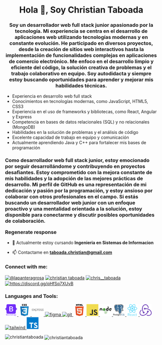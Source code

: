 <h1 align="center">Hola 👋, Soy Christian Taboada</h1>
<h3 align="center">Soy un desarrollador web full stack junior apasionado por la tecnología. Mi experiencia se centra en el desarrollo de aplicaciones web utilizando tecnologías modernas y en constante evolución. He participado en diversos proyectos, desde la creación de sitios web interactivos hasta la implementación de funcionalidades complejas en aplicaciones de comercio electrónico. Me enfoco en el desarrollo limpio y eficiente del código, la solución creativa de problemas y el trabajo colaborativo en equipo. Soy autodidacta y siempre estoy buscando oportunidades para aprender y mejorar mis habilidades técnicas.
  </h3>

<ul>
<li>Experiencia en desarrollo web full stack</li>
<li>Conocimientos en tecnologías modernas, como JavaScript, HTML5, CSS3</li>
<li>Experiencia en el uso de frameworks y bibliotecas, como React, Angular y Express</li>
<li>Competencia en bases de datos relacionales (SQL) y no relacionales (MongoDB)</li>
<li>Habilidades en la solución de problemas y el análisis de código</li>
<li>Excelente capacidad de trabajo en equipo y comunicación</li>
<li>Actualmente aprendiendo Java y C++ para fortalecer mis bases de programación</li>
</ul>

<h3>
Como desarrollador web full stack junior, estoy emocionado por seguir desarrollándome y contribuyendo en proyectos desafiantes. Estoy comprometido con la mejora constante de mis habilidades y la adopción de las mejores prácticas de desarrollo. Mi perfil de GitHub es una representación de mi dedicación y pasión por la programación, y estoy ansioso por colaborar con otros profesionales en el campo. Si estás buscando un desarrollador web junior con un enfoque proactivo y una mentalidad orientada a la solución, estoy disponible para conectarme y discutir posibles oportunidades de colaboración.





Regenerate response
</h3>

- 🌱 Actualmente estoy cursando **Ingenieria en Sistemas de Informacion**

- 📫 Contactame en **taboada.christian@gmail.com**

<h3 align="left">Connect with me:</h3>
<p align="left">
<a href="https://twitter.com/@lapanteragrosa" target="blank"><img align="center" src="https://raw.githubusercontent.com/rahuldkjain/github-profile-readme-generator/master/src/images/icons/Social/twitter.svg" alt="@lapanteragrosa" height="30" width="40" /></a>
<a href="https://www.linkedin.com/in/christian-taboada/" target="blank"><img align="center" src="https://raw.githubusercontent.com/rahuldkjain/github-profile-readme-generator/master/src/images/icons/Social/linked-in-alt.svg" alt="christian taboada" height="30" width="40" /></a>
<a href="https://instagram.com/chris__taboada" target="blank"><img align="center" src="https://raw.githubusercontent.com/rahuldkjain/github-profile-readme-generator/master/src/images/icons/Social/instagram.svg" alt="chris__taboada" height="30" width="40" /></a>
<a href="https://discord.gg/https://discord.gg/pHfSq7XUvB" target="blank"><img align="center" src="https://raw.githubusercontent.com/rahuldkjain/github-profile-readme-generator/master/src/images/icons/Social/discord.svg" alt="https://discord.gg/pHfSq7XUvB" height="30" width="40" /></a>
</p>

<h3 align="left">Languages and Tools:</h3>
<p align="left"> <a href="https://getbootstrap.com" target="_blank" rel="noreferrer"> <img src="https://raw.githubusercontent.com/devicons/devicon/master/icons/bootstrap/bootstrap-plain-wordmark.svg" alt="bootstrap" width="40" height="40"/> </a> <a href="https://www.w3schools.com/css/" target="_blank" rel="noreferrer"> <img src="https://raw.githubusercontent.com/devicons/devicon/master/icons/css3/css3-original-wordmark.svg" alt="css3" width="40" height="40"/> </a> <a href="https://expressjs.com" target="_blank" rel="noreferrer"> <img src="https://raw.githubusercontent.com/devicons/devicon/master/icons/express/express-original-wordmark.svg" alt="express" width="40" height="40"/> </a> <a href="https://www.figma.com/" target="_blank" rel="noreferrer"> <img src="https://www.vectorlogo.zone/logos/figma/figma-icon.svg" alt="figma" width="40" height="40"/> </a> <a href="https://git-scm.com/" target="_blank" rel="noreferrer"> <img src="https://www.vectorlogo.zone/logos/git-scm/git-scm-icon.svg" alt="git" width="40" height="40"/> </a> <a href="https://www.w3.org/html/" target="_blank" rel="noreferrer"> <img src="https://raw.githubusercontent.com/devicons/devicon/master/icons/html5/html5-original-wordmark.svg" alt="html5" width="40" height="40"/> </a> <a href="https://developer.mozilla.org/en-US/docs/Web/JavaScript" target="_blank" rel="noreferrer"> <img src="https://raw.githubusercontent.com/devicons/devicon/master/icons/javascript/javascript-original.svg" alt="javascript" width="40" height="40"/> </a> <a href="https://nodejs.org" target="_blank" rel="noreferrer"> <img src="https://raw.githubusercontent.com/devicons/devicon/master/icons/nodejs/nodejs-original-wordmark.svg" alt="nodejs" width="40" height="40"/> </a> <a href="https://www.postgresql.org" target="_blank" rel="noreferrer"> <img src="https://raw.githubusercontent.com/devicons/devicon/master/icons/postgresql/postgresql-original-wordmark.svg" alt="postgresql" width="40" height="40"/> </a> <a href="https://reactjs.org/" target="_blank" rel="noreferrer"> <img src="https://raw.githubusercontent.com/devicons/devicon/master/icons/react/react-original-wordmark.svg" alt="react" width="40" height="40"/> </a> <a href="https://redux.js.org" target="_blank" rel="noreferrer"> <img src="https://raw.githubusercontent.com/devicons/devicon/master/icons/redux/redux-original.svg" alt="redux" width="40" height="40"/> </a> <a href="https://tailwindcss.com/" target="_blank" rel="noreferrer"> <img src="https://www.vectorlogo.zone/logos/tailwindcss/tailwindcss-icon.svg" alt="tailwind" width="40" height="40"/> </a> <a href="https://www.typescriptlang.org/" target="_blank" rel="noreferrer"> <img src="https://raw.githubusercontent.com/devicons/devicon/master/icons/typescript/typescript-original.svg" alt="typescript" width="40" height="40"/> </a> </p>

<p><img align="left" src="https://github-readme-stats.vercel.app/api/top-langs?username=christiantaboada&show_icons=true&locale=en&layout=compact" alt="christiantaboada" /></p>

<p>&nbsp;<img align="center" src="https://github-readme-stats.vercel.app/api?username=christiantaboada&show_icons=true&locale=en" alt="christiantaboada" /></p>
